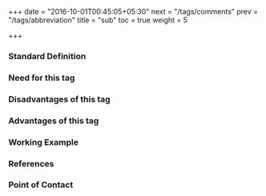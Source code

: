 +++
date = "2016-10-01T00:45:05+05:30"
next = "/tags/comments"
prev = "/tags/abbreviation"
title = "sub"
toc = true
weight = 5

+++

<h3>Standard Definition</h3>

<h3>Need for this tag</h3>

<h3>Disadvantages of this tag</h3>

<h3>Advantages of this tag</h3>

<h3>Working Example</h3>

<h3>References</h3>

<h3>Point of Contact</h3>
